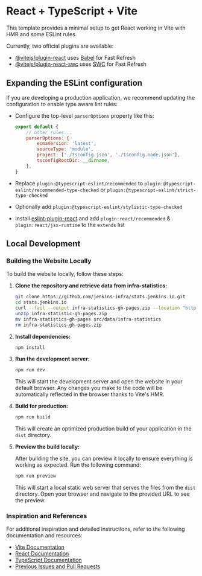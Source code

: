# React + TypeScript + Vite

This template provides a minimal setup to get React working in Vite with HMR and some ESLint rules.

Currently, two official plugins are available:

-   [@vitejs/plugin-react](https://github.com/vitejs/vite-plugin-react/blob/main/packages/plugin-react/README.md) uses [Babel](https://babeljs.io/) for Fast Refresh
-   [@vitejs/plugin-react-swc](https://github.com/vitejs/vite-plugin-react-swc) uses [SWC](https://swc.rs/) for Fast Refresh

## Expanding the ESLint configuration

If you are developing a production application, we recommend updating the configuration to enable type aware lint rules:

-   Configure the top-level `parserOptions` property like this:

    ```js
    export default {
        // other rules...
        parserOptions: {
            ecmaVersion: 'latest',
            sourceType: 'module',
            project: ['./tsconfig.json', './tsconfig.node.json'],
            tsconfigRootDir: __dirname,
        },
    }
    ```

-   Replace `plugin:@typescript-eslint/recommended` to `plugin:@typescript-eslint/recommended-type-checked` or `plugin:@typescript-eslint/strict-type-checked`
-   Optionally add `plugin:@typescript-eslint/stylistic-type-checked`
-   Install [eslint-plugin-react](https://github.com/jsx-eslint/eslint-plugin-react) and add `plugin:react/recommended` & `plugin:react/jsx-runtime` to the `extends` list

## Local Development

### Building the Website Locally

To build the website locally, follow these steps:

1. **Clone the repository and retrieve data from infra-statistics:**

    ```sh
    git clone https://github.com/jenkins-infra/stats.jenkins.io.git
    cd stats.jenkins.io
    curl --fail --output infra-statistics-gh-pages.zip --location "https://github.com/jenkins-infra/infra-statistics/archive/refs/heads/gh-pages.zip"
    unzip infra-statistic-gh-pages.zip
    mv infra-statistics-gh-pages src/data/infra-statistics
    rm infra-statistics-gh-pages.zip
    ```

2. **Install dependencies:**

    ```sh
    npm install
    ```

3. **Run the development server:**

    ```sh
    npm run dev
    ```

    This will start the development server and open the website in your default browser. Any changes you make to the code will be automatically reflected in the browser thanks to Vite's HMR.

4. **Build for production:**

    ```sh
    npm run build
    ```

    This will create an optimized production build of your application in the `dist` directory.

5. **Preview the build locally:**

    After building the site, you can preview it locally to ensure everything is working as expected. Run the following command:

    ```sh
    npm run preview
    ```

    This will start a local static web server that serves the files from the `dist` directory. Open your browser and navigate to the provided URL to see the preview.

### Inspiration and References

For additional inspiration and detailed instructions, refer to the following documentation and resources:

-   [Vite Documentation](https://vitejs.dev/guide/)
-   [React Documentation](https://reactjs.org/docs/getting-started.html)
-   [TypeScript Documentation](https://www.typescriptlang.org/docs/)
-   [Previous Issues and Pull Requests](https://github.com/jenkins-infra/stats.jenkins.io/issues)
